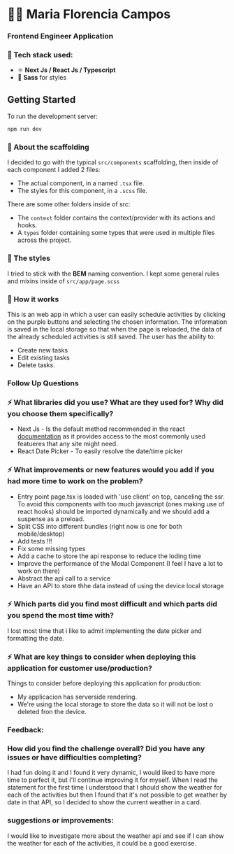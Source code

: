 # 👩‍💻 Maria Florencia Campos

### Frontend Engineer Application

### 🔧 Tech stack used:

- ⚛️ **Next Js / React Js / Typescript**
- 💄 **Sass** for styles

## Getting Started

To run the development server:

```bash
npm run dev
```

### 📁 About the scaffolding

I decided to go with the typical `src/components` scaffolding, then inside of each component I added 2 files:

- The actual component, in a named `.tsx` file.
- The styles for this component, in a `.scss` file.

There are some other folders inside of src:

- The `context` folder contains the context/provider with its actions and hooks.
- A `types` folder containing some types that were used in multiple files across the project.

### 🎨 The styles

I tried to stick with the **BEM** naming convention.
I kept some general rules and mixins inside of `src/app/page.scss`

### 📝 How it works

This is an web app in which a user can easily schedule activities by clicking on the purple buttons and selecting the chosen information.
The information is saved in the local storage so that when the page is reloaded, the data of the already scheduled activities is still saved.
The user has the ability to:

- Create new tasks
- Edit existing tasks
- Delete tasks.

### Follow Up Questions

### ⚡️ What libraries did you use? What are they used for? Why did you choose them specifically?

- Next Js - Is the default method recommended in the react [documentation](https://react.dev/learn/start-a-new-react-project) as it provides access to the most commonly used featueres that any site might need.
- React Date Picker - To easily resolve the date/time picker

### ⚡️ What improvements or new features would you add if you had more time to work on the problem?

- Entry point page.tsx is loaded with 'use client' on top, canceling the ssr. To avoid this components with too much javascript (ones making use of react hooks) should be imported dynamically and we should add a suspense as a preload.
- Split CSS into different bundles (right now is one for both mobile/desktop)
- Add tests !!!
- Fix some missing types
- Add a cache to store the api response to reduce the loding time
- Improve the performance of the Modal Component (I feel I have a lot to work on there)
- Abstract the api call to a service
- Have an API to store thhe data instead of using the device local storage

### ⚡️ Which parts did you find most difficult and which parts did you spend the most time with?

I lost most time that i like to admit implementing the date picker and formatting the date.

### ⚡️ What are key things to consider when deploying this application for customer use/production?

Things to consider before deploying this application for production:

- My applicacion has serverside rendering.
- We're using the local storage to store the data so it will not be lost o deleted fron the device.

### Feedback:

### How did you find the challenge overall? Did you have any issues or have difficulties completing?

I had fun doing it and I found it very dynamic, I would liked to have more time to perfect it, but I'll continue improving it for myself.
When I read the statement for the first time I understood that I should show the weather for each of the activities but then I found that it's not possible to get weather by date in that API, so I decided to show the current weather in a card.

### suggestions or improvements:

I would like to investigate more about the weather api and see if I can show the weather for each of the activities, it could be a good exercise.
